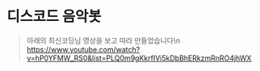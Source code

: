 # 디스코드 음악봇
> 아래의 최신코딩님 영상을 보고 따라 만들었습니다\n
https://www.youtube.com/watch?v=hP0YFMW_RS0&list=PLQ0m9gKkrfIVi5kDbBhERkzmRnRO4jhWX
